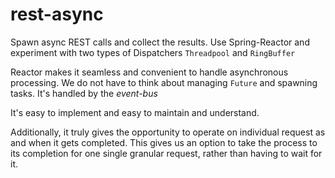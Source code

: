 # rest-async

Spawn async REST calls and collect the results.
Use Spring-Reactor and experiment with two types of Dispatchers
`Threadpool` and `RingBuffer`

Reactor makes it seamless and convenient to handle asynchronous processing.
We do not have to think about managing `Future` and spawning tasks. It's handled by the *event-bus*

It's easy to implement and easy to maintain and understand.

Additionally, it truly gives the opportunity to operate on individual request as and when it gets completed.
This gives us an option to take the process to its completion for one single granular request, rather than having to wait for it.
